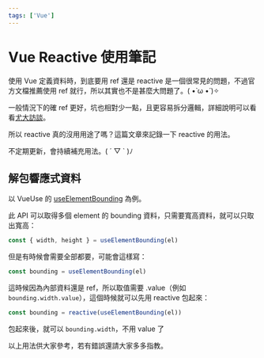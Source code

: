 ```yaml
---
tags: ['Vue']
---
```


# Vue Reactive 使用筆記

使用 Vue 定義資料時，到底要用 ref 還是 reactive 是一個很常見的問題，不過官方文檔推薦使用 ref 就行，所以其實也不是甚麼大問題了。( •̀ ω •́ )✧

一般情況下的確 ref 更好，坑也相對少一點，且更容易拆分邏輯，詳細說明可以看看[尤大訪談](https://www.youtube.com/watch?v=e8Wlv4AGJjk&ab_channel=%E6%88%90%E5%BC%8F%E8%AA%9E%E8%A8%80%2FMikeCheng)。

所以 reactive 真的沒用用途了嗎？這篇文章來記錄一下 reactive 的用法。

不定期更新，會持續補充用法。( ´ ▽ ` )ﾉ

## 解包響應式資料

以 VueUse 的 [useElementBounding](https://vueuse.org/core/useElementBounding/) 為例。

此 API 可以取得多個 element 的 bounding 資料，只需要寬高資料，就可以只取出寬高：

```ts
const { width, height } = useElementBounding(el)
```

但是有時候會需要全部都要，可能會這樣寫：

```ts
const bounding = useElementBounding(el)
```

這時候因為內部資料還是 ref，所以取值需要 .value（例如 `bounding.width.value`），這個時候就可以先用 reactive 包起來：

```ts
const bounding = reactive(useElementBounding(el))
```

包起來後，就可以 `bounding.width`，不用 value 了

以上用法供大家參考，若有錯誤還請大家多多指教。